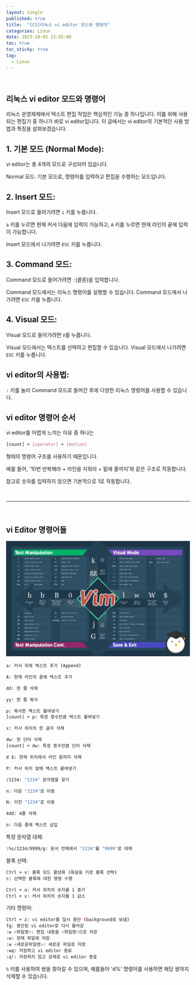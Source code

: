 ```yaml
---
layout: single
published: true
title:  "[CS]리눅스 vi editor 모드와 명령어"
categories: Linux
date: 2023-10-01 23:55:00
toc: true
toc_sticky: true
tag:   
  - Linux
---
```


<br>

## 리눅스 vi editor 모드와 명령어

리눅스 운영체제에서 텍스트 편집 작업은 핵심적인 기능 중 하나입니다. 이를 위해 사용되는 편집기 중 하나가 바로 vi editor입니다. 이 글에서는 vi editor의 기본적인 사용 방법과 특징을 살펴보겠습니다.

## 1. 기본 모드 (Normal Mode):

vi editor는 총 4개의 모드로 구성되어 있습니다.

Normal 모드: 기본 모드로, 명령어를 입력하고 편집을 수행하는 모드입니다.

## 2. Insert 모드:
Insert 모드로 들어가려면 `i` 키를 누릅니다.

`a` 키를 누르면 현재 커서 다음에 입력이 가능하고, `A` 키를 누르면 현재 라인의 끝에 입력이 가능합니다.

Insert 모드에서 나가려면 `ESC` 키를 누릅니다.

## 3. Command 모드:

Command 모드로 들어가려면 `:`(콜론)을 입력합니다.

Command 모드에서는 리눅스 명령어를 실행할 수 있습니다.
Command 모드에서 나가려면 `ESC` 키를 누릅니다.
## 4. Visual 모드:
Visual 모드로 들어가려면 `V`를 누릅니다.

Visual 모드에서는 텍스트를 선택하고 편집할 수 있습니다.
Visual 모드에서 나가려면 `ESC` 키를 누릅니다.

## vi editor의 사용법:

`:` 키를 눌러 Command 모드로 들어간 후에 다양한 리눅스 명령어를 사용할 수 있습니다.


## vi editor 명령어 순서

vi editor를 어렵게 느끼는 이유 중 하나는 
```bash
[count] + [operator] + [motion]
```
형태의 명령어 구조를 사용하기 때문입니다.

예를 들어, '10번 반복해라 + 라인을 지워라 + 밑에 줄까지'와 같은 구조로 작동합니다.

참고로 숫자를 입력하지 않으면 기본적으로 1로 작동합니다.

<br>

---
<br>



## vi Editor 명령어들

![Alt text](image.png)


```bash
a: 커서 뒤에 텍스트 추가 (Append)
```
```bash
A: 현재 라인의 끝에 텍스트 추가
```
```bash
dd: 한 줄 삭제
```
```bash
yy: 한 줄 복사
```
```bash
p: 복사한 텍스트 붙여넣기
[count] + p: 특정 횟수만큼 텍스트 붙여넣기
```
```bash
x: 커서 위치의 한 글자 삭제
```
```bash
dw: 한 단어 삭제
[count] + dw: 특정 횟수만큼 단어 삭제
```
```bash
d $: 현재 위치에서 라인 끝까지 삭제
```
```bash
P: 커서 위치 앞에 텍스트 붙여넣기
```
```bash
/1234: "1234" 문자열을 찾기
```
```bash
n: 다음 "1234"로 이동
```
```bash
N: 이전 "1234"로 이동
```
```bash
4dd: 4줄 삭제
```
```bash
o: 다음 줄에 텍스트 삽입
```


특정 문자열 대체:

```bash
:%s/1234/9999/g: 문서 전체에서 "1234"를 "9999"로 대체
```

블록 선택:
```bash
Ctrl + v: 블록 모드 활성화 (화살표 키로 블록 선택)
c: 선택한 블록에 대한 명령 수행
```
```bash
Ctrl + a: 커서 위치의 숫자를 1 증가
Ctrl + x: 커서 위치의 숫자를 1 감소
```

기타 명령어:
```bash
Ctrl + z: vi editor를 일시 중단 (background로 보냄)
fg: 중단된 vi editor로 다시 돌아감
:w <파일명>: 편집 내용을 <파일명>으로 저장
:w: 현재 파일에 저장
:w <새로운파일명>: 새로운 파일로 저장
:wq: 저장하고 vi editor 종료
:q!: 저장하지 않고 강제로 vi editor 종료
```

`%` 키를 사용하여 쌍을 찾아갈 수 있으며, 예를들어 'd%' 명령어를 사용하면 해당 쌍까지 삭제할 수 있습니다.
